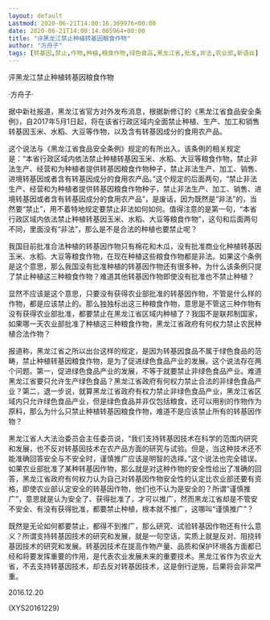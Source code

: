 ```yaml
---
layout: default
Lastmod: 2020-06-21T14:00:16.309976+00:00
date: 2020-06-21T14:00:14.005964+00:00
title: "评黑龙江禁止种植转基因粮食作物"
author: "方舟子"
tags: [转基因,禁止,作物,种植,粮食作物,绿色食品,黑龙江省,批准,非法,农业部,新语丝]
---
```


评黑龙江禁止种植转基因粮食作物

·方舟子·

据中新社报道，黑龙江省官方对外发布消息，根据新修订的《黑龙江省食品安全条例》，自2017年5月1日起，将在该省行政区域内全面禁止种植、生产、加工和销售转基因玉米、水稻、大豆等作物，以及含有转基因成分的食用农产品。

这个说法与《黑龙江省食品安全条例》规定的有所出入。该条例的相关规定是：“本省行政区域内依法禁止种植转基因玉米、水稻、大豆等粮食作物，禁止非法生产、经营和为种植者提供转基因粮食作物种子，禁止非法生产、加工、销售、进境转基因或者含有转基因成分的食用农产品。”这个规定的后面两句，“禁止非法生产、经营和为种植者提供转基因粮食作物种子，禁止非法生产、加工、销售、进境转基因或者含有转基因成分的食用农产品”，是废话，因为既然是“非法”的，当然要“禁止”，用不着特地规定要禁止非法如何如何。值得注意的是第一句，“本省行政区域内依法禁止种植转基因玉米、水稻、大豆等粮食作物”，这句和后面两句不同，里面没有“非法”，那么是不是合法的种植也要禁止呢？

我国目前批准合法种植的转基因作物只有棉花和木瓜，没有批准商业化种植转基因玉米、水稻、大豆等粮食作物，在现在种植这些粮食作物都是非法。如果这个条例是这个意思，那么我国没有批准种植的转基因作物还有很多种，为什么该条例只提了禁止种植这三种粮食作物？难道其他转基因作物即使没有批准也不禁止种植？

显然不应该是这个意思，只要没有获得农业部批准的转基因作物，不管是什么样的作物，都是应该禁止的。那么独独标出这三种粮食作物，意思是不管这三种作物有没有获得农业部批准，都要禁止在黑龙江省区域内种植了？我国不是联邦制国家，如果哪一天农业部批准了种植这三种粮食作物，黑龙江省政府有何权力禁止农民种植合法作物？

报道称，黑龙江省之所以出台这样的规定，是因为转基因食品不属于绿色食品的范畴，禁止种植转基因粮食作物，是为了促进绿色食品产业的发展。这个说法存在两个问题。第一，促进绿色食品产业的发展，不等于就要禁止非绿色食品产业。难道黑龙江省要只允许生产绿色食品？黑龙江省政府有何权力禁止合法的非绿色食品产业？第二，退一步说，就算黑龙江省政府有权力禁止非绿色食品产业，黑龙江省区域内只允许绿色食品产业，但是绿色食品并非仅包括粮食，还可以用别的作物作为原料，那么为什么只禁止种植转基因粮食作物，难道不是应该禁止所有的转基因作物？

黑龙江省人大法治委员会主任委员说，“我们支持转基因技术在科学的范围内研究和发展，也不反对转基因技术在农产品方面的研究与试验。但是，当这种技术还不能准确回答安全与不安全时，谨慎推广应该是明智的选择。”这个说法也完全错误。如果农业部批准了某种转基因作物，那么就是对这种作物的安全性给出了准确的回答，黑龙江省政府有何权力认为自己对转基因作物安全性的认定比农业部还要有资格，即使农业部认定安全的转基因作物，他们也不认为是安全的？所谓“谨慎推广”，意思就是认为安全了、获得批准了，才可以推广，然而黑龙江省却是不管安不安全、有没有获得批准，都要禁止种植，根本就不推广，这哪叫“谨慎推广”？

既然是无论如何都要禁止，都得不到推广，那么研究、试验转基因作物还有什么意义？所谓支持转基因技术的研究和发展，就是一句空话，实质上就是反对、阻挠转基因技术的研究和发展。转基因技术在提高作物产量、品质和保护环境各方面都已经和将要发挥重要的作用，是代表农业发展未来的重要技术。黑龙江省作为农业大省，不去支持转基因技术，却去反对转基因技术，这是倒行逆施，后果将会非常严重。

2016.12.20

(XYS20161229)

